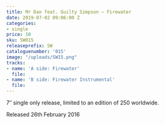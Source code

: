 ```yaml
---
title: Mr Dan feat. Guilty Simpson – Firewater
date: 2019-07-02 09:06:00 Z
categories:
- single
price: 10
sku: SW015
releaseprefix: SW
cataloguenumber: '015'
image: "/uploads/SW15.png"
tracks:
- name: 'A side: Firewater'
  file: 
- name: 'B side: Firewater Instrumental'
  file: 
---
```


7″ single only release, limited to an edition of 250 worldwide.

Released 26th February 2016